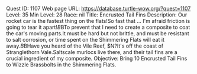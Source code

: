Quest ID: 1107
Web page URL: https://database.turtle-wow.org/?quest=1107
Level: 35
Min Level: 28
Race: nil
Title: Encrusted Tail Fins
Description: Our rocket car is the fastest thing on the flats!So fast that ... I'm afraid friction is going to tear it apart!$B$BTo prevent that I need to create a composite to coat the car's moving parts.It must be hard but not brittle, and must be resistant to salt corrosion, or time spent on the Shimmering Flats will eat it away.$B$BHave you heard of the Vile Reef, $N?It's off the coast of Stranglethorn Vale.Saltscale murlocs live there, and their tail fins are a crucial ingredient of my composite.
Objective: Bring 10 Encrusted Tail Fins to Wizzle Brassbolts in the Shimmering Flats.
